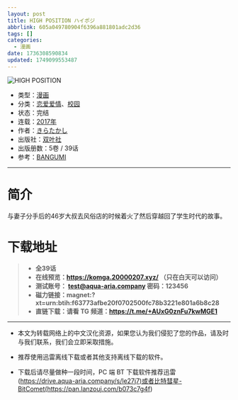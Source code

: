 ```yaml
---
layout: post
title: HIGH POSITION ハイポジ
abbrlink: 605a049780904f6396a881801adc2d36
tags: []
categories:
  - 漫画
date: 1736308590834
updated: 1749099553487
---
```


![HIGH POSITION](https://ipfs.io/ipfs/QmWUCQb5icHBunDbtaqJP3sBc1ErJnKVhqUevT6ZoSBrtH?filename=highposition.jpg)

- 类型：[漫画](/index.php/category/漫画)
- 分类：[恋爱爱情](/index.php/category/恋爱爱情)、[校园](/index.php/category/校园)
- 状态：完结
- 连载：[2017年](/index.php/category/2017年)
- 作者：[きらたかし](/index.php/category/きらたかし)
- 出版社：[双叶社](/index.php/category/双叶社)
- 出版册数：5卷 / 39话
- 参考：[BANGUMI](https://bangumi.tv/subject/221657)

***

# 简介

与妻子分手后的46岁大叔去风俗店的时候着火了然后穿越回了学生时代的故事。

# 下载地址

> - **全39话**
> - **在线预览：<https://komga.20000207.xyz/> （只在白天可以访问）**
> - **测试账号： <test@aqua-aria.company> 密码：123456**
> - **磁力链接：magnet:?xt=urn:btih:f63773afbe20f0702500fc78b3221e801a6b8c28**
> - **直链下载：请看 TG 频道：<https://t.me/+AUxG0znFu7kwMGE1>**

***

- 本文为转载网络上的中文汉化资源，如果您认为我们侵犯了您的作品，请及时与我们联系，我们会立即采取措施。

- 推荐使用迅雷离线下载或者其他支持离线下载的软件。

- 下载后请尽量做种一段时间，PC 端 BT 下载软件推荐迅雷(<https://drive.aqua-aria.company/s/le27j7)或者比特彗星-BitComet(https://pan.lanzouj.com/b073c7g4f>)
